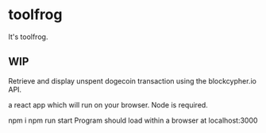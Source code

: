# toolfrog
It's toolfrog.

## WIP

Retrieve and display unspent dogecoin transaction using the blockcypher.io API.

a react app which will run on your browser. Node is required.

npm i
npm run start
Program should load within a browser at localhost:3000
